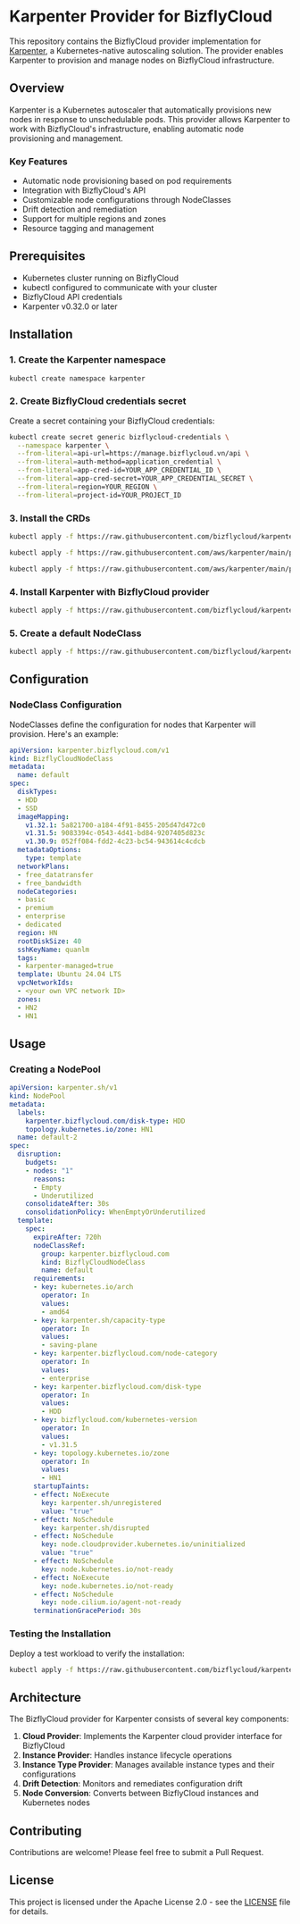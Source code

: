 # Karpenter Provider for BizflyCloud

This repository contains the BizflyCloud provider implementation for [Karpenter](https://karpenter.sh), a Kubernetes-native autoscaling solution. The provider enables Karpenter to provision and manage nodes on BizflyCloud infrastructure.

## Overview

Karpenter is a Kubernetes autoscaler that automatically provisions new nodes in response to unschedulable pods. This provider allows Karpenter to work with BizflyCloud's infrastructure, enabling automatic node provisioning and management.

### Key Features

- Automatic node provisioning based on pod requirements
- Integration with BizflyCloud's API
- Customizable node configurations through NodeClasses
- Drift detection and remediation
- Support for multiple regions and zones
- Resource tagging and management

## Prerequisites

- Kubernetes cluster running on BizflyCloud
- kubectl configured to communicate with your cluster
- BizflyCloud API credentials
- Karpenter v0.32.0 or later

## Installation

### 1. Create the Karpenter namespace

```bash
kubectl create namespace karpenter
```

### 2. Create BizflyCloud credentials secret

Create a secret containing your BizflyCloud credentials:

```bash
kubectl create secret generic bizflycloud-credentials \
  --namespace karpenter \
  --from-literal=api-url=https://manage.bizflycloud.vn/api \
  --from-literal=auth-method=application_credential \
  --from-literal=app-cred-id=YOUR_APP_CREDENTIAL_ID \
  --from-literal=app-cred-secret=YOUR_APP_CREDENTIAL_SECRET \
  --from-literal=region=YOUR_REGION \
  --from-literal=project-id=YOUR_PROJECT_ID
```

### 3. Install the CRDs

```bash
kubectl apply -f https://raw.githubusercontent.com/bizflycloud/karpenter-provider-bizflycloud/refs/heads/main/config/crd/karpenter.bizflycloud.com_bizflycloudnodeclasses.yaml

kubectl apply -f https://raw.githubusercontent.com/aws/karpenter/main/pkg/apis/crds/karpenter.sh_nodeclaims.yaml

kubectl apply -f https://raw.githubusercontent.com/aws/karpenter/main/pkg/apis/crds/karpenter.sh_nodepools.yaml
```

### 4. Install Karpenter with BizflyCloud provider

```bash
kubectl apply -f https://raw.githubusercontent.com/bizflycloud/karpenter-provider-bizflycloud/refs/heads/main/config/crd/karpenter-deployment.yaml
```

### 5. Create a default NodeClass

```bash
kubectl apply -f https://raw.githubusercontent.com/bizflycloud/karpenter-provider-bizflycloud/refs/heads/main/config/crd/node-demo.yaml
```

## Configuration

### NodeClass Configuration

NodeClasses define the configuration for nodes that Karpenter will provision. Here's an example:

```yaml
apiVersion: karpenter.bizflycloud.com/v1
kind: BizflyCloudNodeClass
metadata:
  name: default
spec:
  diskTypes:
  - HDD
  - SSD
  imageMapping:
    v1.32.1: 5a821700-a184-4f91-8455-205d47d472c0
    v1.31.5: 9083394c-0543-4d41-bd84-9207405d823c
    v1.30.9: 052ff084-fdd2-4c23-bc54-943614c4cdcb
  metadataOptions:
    type: template
  networkPlans:
  - free_datatransfer
  - free_bandwidth
  nodeCategories:
  - basic
  - premium
  - enterprise
  - dedicated
  region: HN
  rootDiskSize: 40
  sshKeyName: quanlm
  tags:
  - karpenter-managed=true
  template: Ubuntu 24.04 LTS
  vpcNetworkIds:
  - <your own VPC network ID>
  zones:
  - HN2
  - HN1
```

## Usage

### Creating a NodePool

```yaml
apiVersion: karpenter.sh/v1
kind: NodePool
metadata:
  labels:
    karpenter.bizflycloud.com/disk-type: HDD
    topology.kubernetes.io/zone: HN1
  name: default-2
spec:
  disruption:
    budgets:
    - nodes: "1"
      reasons:
      - Empty
      - Underutilized
    consolidateAfter: 30s
    consolidationPolicy: WhenEmptyOrUnderutilized
  template:
    spec:
      expireAfter: 720h
      nodeClassRef:
        group: karpenter.bizflycloud.com
        kind: BizflyCloudNodeClass
        name: default
      requirements:
      - key: kubernetes.io/arch
        operator: In
        values:
        - amd64
      - key: karpenter.sh/capacity-type
        operator: In
        values:
        - saving-plane
      - key: karpenter.bizflycloud.com/node-category
        operator: In
        values:
        - enterprise
      - key: karpenter.bizflycloud.com/disk-type
        operator: In
        values:
        - HDD
      - key: bizflycloud.com/kubernetes-version
        operator: In
        values:
        - v1.31.5
      - key: topology.kubernetes.io/zone
        operator: In
        values:
        - HN1
      startupTaints:
      - effect: NoExecute
        key: karpenter.sh/unregistered
        value: "true"
      - effect: NoSchedule
        key: karpenter.sh/disrupted
      - effect: NoSchedule
        key: node.cloudprovider.kubernetes.io/uninitialized
        value: "true"
      - effect: NoSchedule
        key: node.kubernetes.io/not-ready
      - effect: NoExecute
        key: node.kubernetes.io/not-ready
      - effect: NoSchedule
        key: node.cilium.io/agent-not-ready
      terminationGracePeriod: 30s
```

### Testing the Installation

Deploy a test workload to verify the installation:

```bash
kubectl apply -f https://raw.githubusercontent.com/bizflycloud/karpenter-provider-bizflycloud/refs/heads/main/config/crd/test-deployment.yaml
```

## Architecture

The BizflyCloud provider for Karpenter consists of several key components:

1. **Cloud Provider**: Implements the Karpenter cloud provider interface for BizflyCloud
2. **Instance Provider**: Handles instance lifecycle operations
3. **Instance Type Provider**: Manages available instance types and their configurations
4. **Drift Detection**: Monitors and remediates configuration drift
5. **Node Conversion**: Converts between BizflyCloud instances and Kubernetes nodes

## Contributing

Contributions are welcome! Please feel free to submit a Pull Request.

## License

This project is licensed under the Apache License 2.0 - see the [LICENSE](LICENSE) file for details.
